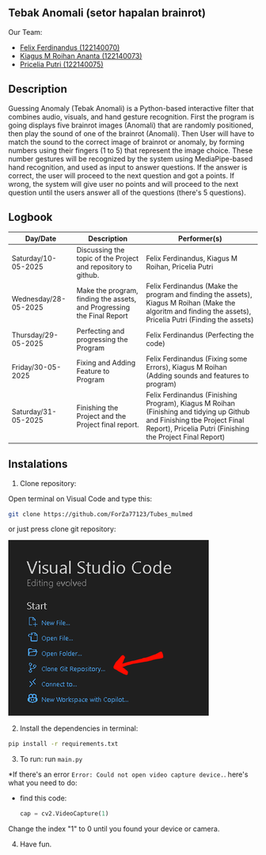 Tebak Anomali (setor hapalan brainrot)
---
Our Team:
- [Felix Ferdinandus (122140070)](https://github.com/ForZa77123)
- [Kiagus M Roihan Ananta (122140073)](https://github.com/roihan123)
- [Pricelia Putri (122140075)](http://github.com/pricelia1508)

Description
---
Guessing Anomaly (Tebak Anomali) is a Python-based interactive filter that combines audio, visuals, and hand gesture recognition. First the program is going displays five brainrot images (Anomali) that are randomly positioned, then play the sound of one of the brainrot (Anomali). Then User will have to match the sound to the correct image of brainrot or anomaly, by forming numbers using their fingers (1 to 5) that represent the image choice. These number gestures will be recognized by the system using MediaPipe-based hand recognition, and used as input to answer questions. If the answer is correct, the user will proceed to the next question and got a points. If wrong, the system will give user no points and will proceed to the next question until the users answer all of the questions (there's 5 questions).

Logbook
---
|Day/Date|Description|Performer(s)|
|---|---|---|
|Saturday/10-05-2025|Discussing the topic of the Project and repository to github.|Felix Ferdinandus, Kiagus M Roihan, Pricelia Putri|
|Wednesday/28-05-2025|Make the program, finding the assets, and Progressing the Final Report|Felix Ferdinandus (Make the program and finding the assets), Kiagus M Roihan (Make the algoritm and finding the assets), Pricelia Putri (Finding the assets)|
|Thursday/29-05-2025|Perfecting and progressing the Program|Felix Ferdinandus (Perfecting the code)|
|Friday/30-05-2025|Fixing and Adding Feature to Program|Felix Ferdinandus (Fixing some Errors), Kiagus M Roihan (Adding sounds and features to program)|
|Saturday/31-05-2025|Finishing the Project and the Project final report.|Felix Ferdinandus (Finishing Program), Kiagus M Roihan (Finishing and tidying up Github and Finishing tbe Project Final Report), Pricelia Putri (Finishing the Project Final Report)|

Instalations
---
1. Clone repository:
   
Open terminal on Visual Code and type this:
```bash
git clone https://github.com/ForZa77123/Tubes_mulmed
```
or just press clone git repository:

![clone](./clone.png)

2. Install the dependencies in terminal:
```bash
pip install -r requirements.txt
```

3. To run:
run `main.py`

*If there's an error `Error: Could not open video capture device.`. here's what you need to do:
- find this code:
  ```py
  cap = cv2.VideoCapture(1)
  ```
Change the index "1" to 0 until you found your device or camera.

4. Have fun.
